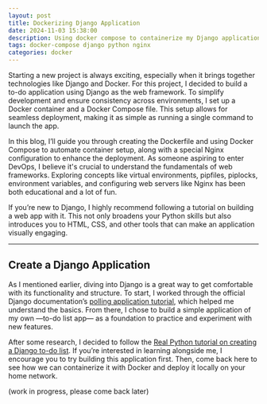 ```yaml
---
layout: post
title: Dockerizing Django Application
date: 2024-11-03 15:38:00
description: Using docker compose to containerize my Django application
tags: docker-compose django python nginx
categories: docker 
---
```


Starting a new project is always exciting, especially when it brings together technologies like Django and Docker. For this project, I decided to build a to-do application using Django as the web framework. To simplify development and ensure consistency across environments, I set up a Docker container and a Docker Compose file. This setup allows for seamless deployment, making it as simple as running a single command to launch the app.

In this blog, I’ll guide you through creating the Dockerfile and using Docker Compose to automate container setup, along with a special Nginx configuration to enhance the deployment. As someone aspiring to enter DevOps, I believe it's crucial to understand the fundamentals of web frameworks. Exploring concepts like virtual environments, pipfiles, piplocks, environment variables, and configuring web servers like Nginx has been both educational and a lot of fun.

If you’re new to Django, I highly recommend following a tutorial on building a web app with it. This not only broadens your Python skills but also introduces you to HTML, CSS, and other tools that can make an application visually engaging.

---

## Create a Django Application
As I mentioned earlier, diving into Django is a great way to get comfortable with its functionality and structure. To start, I worked through the official Django documentation’s [polling application tutorial](https://docs.djangoproject.com/en/5.1/), which helped me understand the basics. From there, I chose to build a simple application of my own —to-do list app— as a foundation to practice and experiment with new features.

After some research, I decided to follow the [Real Python tutorial on creating a Django to-do list](https://realpython.com/django-todo-lists/). If you’re interested in learning alongside me, I encourage you to try building this application first. Then, come back here to see how we can containerize it with Docker and deploy it locally on your home network.

(work in progress, please come back later)